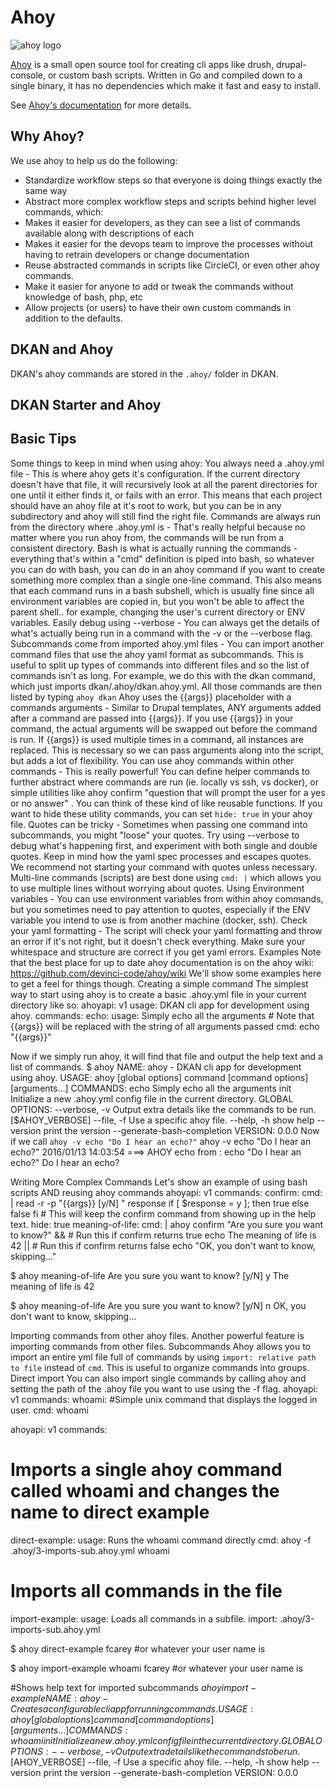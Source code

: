 # Ahoy

<img src="https://camo.githubusercontent.com/3c5f11de213d31ad57f73be305d05f37d3feade3/687474703a2f2f6936352e74696e797069632e636f6d2f76717277676c2e706e67" alt="ahoy logo"/>

[Ahoy](https://github.com/DevinciHQ/ahoy) is a small open source tool for creating cli apps like drush, drupal-console, or custom bash scripts. Written in Go and compiled down to a single binary, it has no dependencies which make it fast and easy to install.

See [Ahoy's documentation](https://github.com/DevinciHQ/ahoy) for more details.

## Why Ahoy?
We use ahoy to help us do the following:
* Standardize workflow steps so that everyone is doing things exactly the same way
* Abstract more complex workflow steps and scripts behind higher level commands, which:
* Makes it easier for developers, as they can see a list of commands available along with descriptions of each
* Makes it easier for the devops team to improve the processes without having to retrain developers or change documentation
* Reuse abstracted commands in scripts like CircleCI, or even other ahoy commands.
* Make it easier for anyone to add or tweak the commands without knowledge of bash, php, etc
* Allow projects (or users) to have their own custom commands in addition to the defaults.

## DKAN and Ahoy

DKAN's ahoy commands are stored in the ``.ahoy/`` folder in DKAN.




## DKAN Starter and Ahoy

## Basic Tips
Some things to keep in mind when using ahoy:
You always need a .ahoy.yml file - This is where ahoy gets it's configuration. If the current directory doesn't have that file, it will recursively look at all the parent directories for one until it either finds it, or fails with an error. This means that each project should have an ahoy file at it's root to work, but you can be in any subdirectory and ahoy will still find the right file.
Commands are always run from the directory where .ahoy.yml is - That's really helpful because no matter where you run ahoy from, the commands will be run from a consistent directory.
Bash is what is actually running the commands - everything that's within a "cmd" definition is piped into bash, so whatever you can do with bash, you can do in an ahoy command if you want to create something more complex than a single one-line command. This also means that each command runs in a bash subshell, which is usually fine since all environment variables are copied in, but you won't be able to affect the parent shell.. for example, changing the user's current directory or ENV variables.
Easily debug using --verbose - You can always get the details of what's actually being run in a command with the -v or the --verbose flag.
Subcommands come from imported ahoy.yml files - You can import another command files that use the ahoy yaml format as subcommands. This is useful to split up types of commands into different files and so the list of commands isn't as long. For example, we do this with the dkan command, which just imports dkan/.ahoy/dkan.ahoy.yml. All those commands are then listed by typing `ahoy dkan`
Ahoy uses the {{args}} placeholder with a commands arguments - Similar to Drupal templates, ANY arguments added after a command are passed into {{args}}. If you use {{args}} in your command, the actual arguments will be swapped out before the command is run. If {{args}} is used multiple times in a command, all instances are replaced. This is necessary so we can pass arguments along into the script, but adds a lot of flexibility.
You can use ahoy commands within other commands - This is really powerful! You can define helper commands to further abstract where commands are run (ie. locally vs ssh, vs docker), or simple utilities like ahoy confirm "question that will prompt the user for a yes or no answer" . You can think of these kind of like reusable functions. If you want to hide these utility commands, you can set `hide: true` in your ahoy file.
Quotes can be tricky - Sometimes when passing one command into subcommands, you might "loose" your quotes. Try using --verbose to debug what's happening first, and experiment with both single and double quotes. Keep in mind how the yaml spec processes and escapes quotes. We recommend not starting your command with quotes unless necessary. Multi-line commands (scripts) are best done using `cmd: |` which allows you to use multiple lines without worrying about quotes.
Using Environment variables - You can use environment variables from within ahoy commands, but you sometimes need to pay attention to quotes, especially if the ENV variable you intend to use is from another machine (docker, ssh).
Check your yaml formatting - The script will check your yaml formatting and throw an error if it's not right, but it doesn't check everything. Make sure your whitespace and structure are correct if you get yaml errors.
Examples
Note that the best place for up to date ahoy documentation is on the ahoy wiki: https://github.com/devinci-code/ahoy/wiki
We'll show some examples here to get a feel for things though.
Creating a simple command
The simplest way to start using ahoy is to create a basic .ahoy.yml file in your current directory like so:
ahoyapi: v1
usage: DKAN cli app for development using ahoy.
commands:
  echo:
    usage: Simply echo all the arguments
    # Note that {{args}} will be replaced with the string of all arguments passed
    cmd: echo "{{args}}"

Now if we simply run ahoy, it will find that file and output the help text and a list of commands.
$ ahoy
NAME:
   ahoy - DKAN cli app for development using ahoy.
USAGE:
   ahoy [global options] command [command options] [arguments...]
COMMANDS:
   echo	Simply echo all the arguments
   init	Initialize a new .ahoy.yml config file in the current directory.
GLOBAL OPTIONS:
   --verbose, -v		Output extra details like the commands to be run. [$AHOY_VERBOSE]
   --file, -f 			Use a specific ahoy file.
   --help, -h			show help
   --version			print the version
   --generate-bash-completion
VERSION:
   0.0.0
Now if we call `ahoy -v echo "Do I hear an echo?"`
ahoy -v echo "Do I hear an echo?"
2016/01/13 14:03:54 ===> AHOY echo from  : echo "Do I hear an echo?"
Do I hear an echo?

Writing More Complex Commands
Let's show an example of using bash scripts AND reusing ahoy commands
ahoyapi: v1
commands:
  confirm:
    cmd: |
      read -r -p "{{args}} [y/N] " response
      if [ $response = y ]; then
        true
      else
        false
      fi
    # This will keep the confirm command from showing up in the help text.
    hide: true
  meaning-of-life:
    cmd: |
      ahoy confirm "Are you sure you want to know?" &&
      # Run this if confirm returns true
      echo The meaning of life is 42 ||
      # Run this if confirm returns false
      echo "OK, you don't want to know, skipping..."

$ ahoy meaning-of-life
Are you sure you want to know? [y/N] y
The meaning of life is 42

$ ahoy meaning-of-life
Are you sure you want to know? [y/N] n
OK, you don't want to know, skipping...

Importing commands from other ahoy files.
Another powerful feature is importing commands from other files.
Subcommands
Ahoy allows you to import an entire yml file full of commands by using `import: relative path to file` instead of `cmd`. This is useful to organize commands into groups.
Direct import
You can also import single commands by calling ahoy and setting the path of the .ahoy file you want to use using the -f flag.
ahoyapi: v1
commands:
  whoami:
    #Simple unix command that displays the logged in user.
    cmd: whoami

ahoyapi: v1
commands:
  # Imports a single ahoy command called whoami and changes the name to direct example
  direct-example:
    usage: Runs the whoami command directly
    cmd: ahoy -f .ahoy/3-imports-sub.ahoy.yml whoami
  # Imports all commands in the file
  import-example:
    usage: Loads all commands in a subfile.
    import: .ahoy/3-imports-sub.ahoy.yml

$ ahoy direct-example
fcarey #or whatever your user name is

$ ahoy import-example whoami
fcarey #or whatever your user name is

#Shows help text for imported subcommands
$ahoy import-example
NAME:
   ahoy - Creates a configurable cli app for running commands.
USAGE:
   ahoy [global options] command [command options] [arguments...]
COMMANDS:
   whoami
   init		Initialize a new .ahoy.yml config file in the current directory.
GLOBAL OPTIONS:
   --verbose, -v		Output extra details like the commands to be run. [$AHOY_VERBOSE]
   --file, -f 			Use a specific ahoy file.
   --help, -h			show help
   --version			print the version
   --generate-bash-completion
VERSION:
   0.0.0
